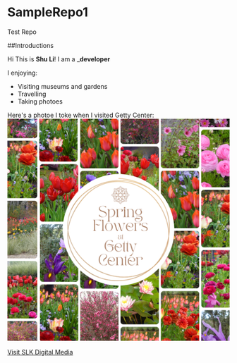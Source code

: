 # SampleRepo1
Test Repo

##Introductions

Hi This is  **Shu Li**!   I am a _**developer**

I enjoying:
* Visiting museums and gardens
* Travelling
* Taking photoes

Here's a photoe I toke when I visited Getty Center:
![SpringFlowersinGettyCenter](https://github.com/travelersm/SampleRepo1/blob/main/SpringFlowersinGettyCenter.png)


[Visit SLK Digital Media](https://shulikuo.wixsite.com/slk-digitalmedia)
